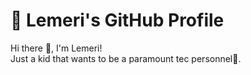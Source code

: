 # 🌟 Lemeri's GitHub Profile

Hi there 👋, I'm Lemeri!  
Just a kid that wants to be a paramount tec personnel🚀.

<!---
Lemeri123/Lemeri123 is a ✨ special ✨ repository because its `README.md` (this file) appears on your GitHub profile.
You can click the Preview link to take a look at your changes.
--->
